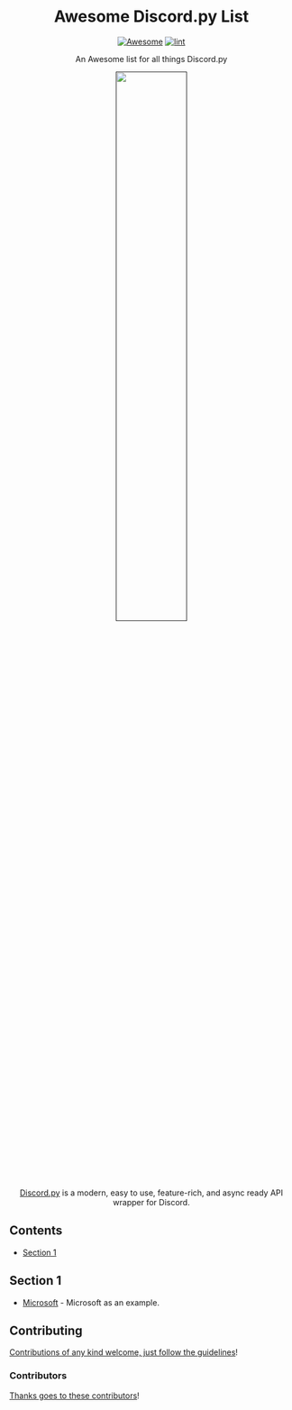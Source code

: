 <div align="center">

<!-- title -->

<!--lint ignore no-dead-urls-->
<!--lint disable awesome-heading-->
# Awesome Discord.py List

[![Awesome](https://awesome.re/badge.svg)](https://awesome.re) [![lint](https://github.com/kzndotsh/awesome-discordpy/actions/workflows/lint.yaml/badge.svg)](https://github.com/kzndotsh/awesome-discordpy/actions/workflows/lint.yaml)

<!-- subtitle -->

An Awesome list for all things Discord.py

<!-- image -->

<a href="" target="_blank" rel="noopener noreferrer">
  <img style="width: 50%" src="https://discordpy.readthedocs.io/en/stable/_images/snake_dark.svg" />
</a>

<!-- description -->
<br>
<br>

[Discord.py](https://discordpy.readthedocs.io/en/stable/) is a modern, easy to use, feature-rich, and async ready API wrapper for Discord.

</div>

<!-- TOC -->

## Contents

- [Section 1](#section-1)

<!-- CONTENT -->

## Section 1

- [Microsoft](https://www.microsoft.com/) - Microsoft as an example.

<!-- END CONTENT -->

## Contributing

[Contributions of any kind welcome, just follow the guidelines](contributing.md)!

### Contributors

[Thanks goes to these contributors](https://github.com/kzndotsh/awesome-discordpy/graphs/contributors)!
